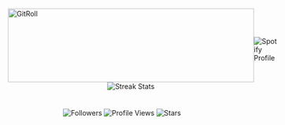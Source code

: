 <div style="display: flex; justify-content: space-between; align-items: center; padding: 20px;">
    <div style="flex: 1; display: flex; flex-direction: column; align-items: center;">
        <a href="https://gitroll.io/profile/uWZCkPJbzQWTprdO97yj8w9FaiER2" target="_blank">
            <img src="https://gitroll.io/api/badges/profiles/v1/uWZCkPJbzQWTprdO97yj8w9FaiER2" alt="GitRoll" width="500" height="150"/>
        </a>
        <a>
            <img src="https://github-readme-streak-stats.herokuapp.com?user=schuh1337&theme=black-ice&hide_border=true&date_format=M%20j%5B%2C%20Y%5D" alt="Streak Stats"/>
        </a>
    </div>
    
<div style="flex: 1; display: flex; justify-content: center;">
    <a>
        <img src="https://spotify-github-profile.kittinanx.com/api/view.svg?uid=ykc2ayrc9ii9oigdnc9chyn1i&cover_image=true&theme=default&show_offline=true&background_color=121212&interchange=true&bar_color_cover=true" alt="Spotify Profile"/>
    </a>
</div>
</div>

<br>

<div align="center">
    <img src="https://img.shields.io/github/followers/Schuh1337?label=Follow&style=flat" alt="Followers">
    <img src="https://komarev.com/ghpvc/?username=Schuh1337&color=blue" alt="Profile Views">
    <img src="https://img.shields.io/github/stars/Schuh1337?affiliations=OWNER%2CCOLLABORATOR&style=flat" alt="Stars">
</div>
